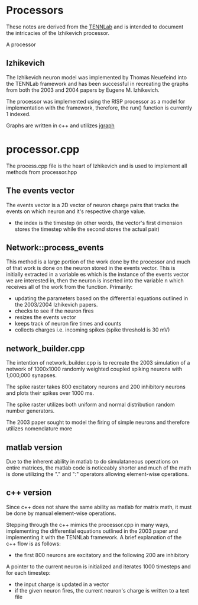 # Processors

These notes are derived from the [TENNLab](https://bitbucket.org/neuromorphic-utk/framework/src/master/markdown/framework_processor.md) and is intended to document the intricacies of the Izhikevich processor.
 
A processor

## Izhikevich
 
The Izhikevich neuron model was implemented by Thomas Neuefeind into the TENNLab framework and has been successful in recreating the graphs from both the 2003 and 2004 papers by Eugene M. Izhikevich. 

The processor was implemented using the RISP processor as a model for implementation with the framework, therefore, the run() function is currently 1 indexed. 

Graphs are written in c++ and utilizes [jgraph](http://web.eecs.utk.edu/~jplank/plank/jgraph/jgraph.html)

# processor.cpp

The process.cpp file is the heart of Izhikevich and is used to implement all methods from processor.hpp

## The events vector

The events vector is a 2D vector of neuron charge pairs that tracks the events on which neuron and it's respective charge value.
 - the index is the timestep (in other words, the vector's first dimension stores the timestep while the second stores the actual pair)


## Network::process_events

This method is a large portion of the work done by the processor and much of that work is done on the neuron stored in the events vector. This is initially extracted in a variable es which is the instance of the events vector we are interested in, then the neuron is inserted into the variable n which receives all of the work from the function. Primarily:
 - updating the parameters based on the differential equations outlined in the 2003/2004 Izhikevich papers.
 - checks to see if the neuron fires
 - resizes the events vector
 - keeps track of neuron fire times and counts
 - collects charges i.e. incoming spikes (spike threshold is 30 mV)

## network_builder.cpp

The intention of network_builder.cpp is to recreate the 2003 simulation of a network of 1000x1000 randomly weighted coupled spiking neurons with 1,000,000 synapses.

The spike raster takes 800 excitatory neurons and 200 inhibitory neurons and plots their spikes over 1000 ms. 

The spike raster utilizes both uniform and normal distribution random number generators.

The 2003 paper sought to model the firing of simple neurons and therefore utilizes nomenclature more 

## matlab version

Due to the inherent ability in matlab to do simulataneous operations on entire matrices, the matlab code is noticeably shorter and much of the math is done utilizing the "." and ":" operators allowing element-wise operations.


## c++ version

Since c++ does not share the same ability as matlab for matrix math, it must be done by manual element-wise operations.

Stepping through the c++ mimics the processor.cpp in many ways, implementing the differential equations outlined in the 2003 paper and implementing it with the TENNLab framework. A brief explanation of the c++ flow is as follows:
- the first 800 neurons are excitatory and the following 200 are inhibitory

A pointer to the current neuron is initialized and iterates 1000 timesteps and for each timestep:
- the input charge is updated in a vector
- if the given neuron fires, the current neuron's charge is written to a text file

